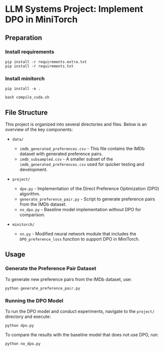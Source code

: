 # LLM Systems Project: Implement DPO in MiniTorch

## Preparation

### Install requirements
```
pip install -r requirements.extra.txt
pip install -r requirements.txt
```

### Install minitorch
```
pip install -e .
```


```
bash compile_cuda.sh
```

## File Structure

This project is organized into several directories and files. Below is an overview of the key components:

- `data/`
  - `imdb_generated_preferences.csv` - This file contains the IMDb dataset with generated preference pairs.
  - `imdb_subsampled.csv` - A smaller subset of the `imdb_generated_preferences.csv` used for quicker testing and development.

- `project/`
  - `dpo.py` - Implementation of the Direct Preference Optimization (DPO) algorithm.
  - `generate_preference_pair.py` - Script to generate preference pairs from the IMDb dataset.
  - `no_dpo.py` - Baseline model implementation without DPO for comparison.

- `minitorch/`
  - `nn.py` - Modified neural network module that includes the `DPO_preference_loss` function to support DPO in MiniTorch.

## Usage
### Generate the Preference Pair Dataset
To generate new preference pairs from the IMDb dataset, use:
```
python generate_preference_pair.py
```

### Running the DPO Model
To run the DPO model and conduct experiments, navigate to the `project/` directory and execute:
```
python dpo.py
```
To compare the results with the baseline model that does not use DPO, run:
```
python no_dpo.py
```

